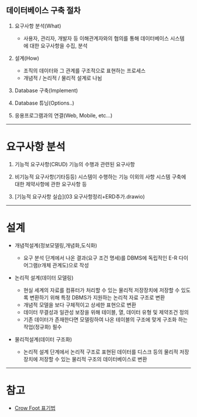 ## 데이터베이스 구축 절차

1. 요구사항 분석(What)
	- 사용자, 관리자, 개발자 등 이해관계자와의 협의를 통해 데이터베이스 시스템에 대한 요구사항을 수집, 분석

2. 설계(How)
	- 조직의 데이터와 그 관계를 구조적으로 표현하는 프로세스
	- 개념적 / 논리적 / 물리적 설계로 나뉨

3. Database 구축(Implement)

4. Database 튜닝(Options..)

5. 응용프로그램과의 연결(Web, Mobile, etc...)


----------------------------------------------
# 요구사항 분석

1. 기능적 요구사항(CRUD)
	기능의 수행과 관련된 요구사항

2. 비기능적 요구사항(기타등등)
	시스템이 수행하는 기능 이외의 사항
	시스템 구축에 대한 제약사항에 관한 요구사항 등

3. [기능적 요구사항 실습](03 요구사항정리+ERD추가.drawio)

----------------------------------------------

# 설계

* 개념적설계(정보모델링,개념화,도식화)
	* 요구 분석 단계에서 나온 결과(요구 조건 명세)를 DBMS에 독립적인 E-R 다이어그램(r개체 관계도)으로 작성

* 논리적 설계(데이터 모델링)
	* 현실 세계의 자료를 컴퓨터가 처리할 수 있는 물리적 저장장치에 저장할 수 있도록 변환하기 위해 특정 DBMS가 지원하는 논리적 자료 구조로 변환
	* 개념적 모델을 보다 구체적이고 상세한 표현으로 변환
	* 데이터 무결성과 일관성 보장을 위해 테이블, 열, 데이터 유형 및 제약조건 정의
	* 기존 데이터가 존재한다면 모델링하여 나온 테이블의 구조에 맞게 구조화 하는 작업(정규화) 필수

* 물리적설계(데이터 구조화)
	* 논리적 설계 단계에서 논리적 구조로 표현된 데이터를 디스크 등의 물리적 저장장치에 저장할 수 있는 물리적 구조의 데이터베이스로 변환

----------------------------------------------

# 참고
* [Crow Foot 표기법](https://ppomelo.tistory.com/51)
